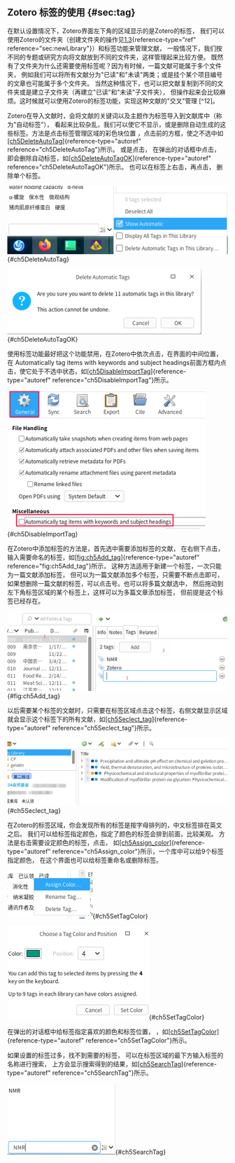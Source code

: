 ## Zotero 标签的使用 {#sec:tag}

在默认设置情况下，Zotero界面左下角的区域显示的是Zotero的标签， 我们可以使用Zotero的文件夹（创建文件夹的操作见[1.3](#sec:newLibrary){reference-type="ref" reference="sec:newLibrary"}）和标签功能来管理文献， 一般情况下，我们按不同的专题或研究方向将文献放到不同的文件夹，这样管理起来比较方便。 既然有了文件夹为什么还需要使用标签呢？因为有时候，一篇文献可能属于多个文件夹， 例如我们可以将所有文献分为"已读"和"未读"两类；或是挂个某个项目编号的文章也可能属于多个文件夹。 当然这种情况下，也可以把文献复制到不同的文件夹或是建立子文件夹（再建立"已读"和"未读"子文件夹）， 但操作起来会比较麻烦。这时候就可以使用Zotero的标签功能，实现这种文献的"交叉"管理 [^12]。

Zotero在导入文献时，会将文献的关键词以及主题作为标签导入到文献库中（称为"自动标签"）， 看起来比较杂乱，我们可以使它不显示，或是删除自动生成的这些标签。方法是点击标签管理区域的彩色块位置 ，点击前的方框，使之不选中如[\[ch5DeleteAutoTag\]](#ch5DeleteAutoTag){reference-type="autoref" reference="ch5DeleteAutoTag"}所示。 或是点击， 在弹出的对话框中点击， 即会删除自动标签，如[\[ch5DeleteAutoTagOK\]](#ch5DeleteAutoTagOK){reference-type="autoref" reference="ch5DeleteAutoTagOK"}所示。 也可以在标签上右击，再点击， 删除单个标签。

![使自动标签不显示或删除自动标签](ch5DeleteAutoTag.png){#ch5DeleteAutoTag}

![确认删除自动标签](ch5DeleteAutoTagOK.png){#ch5DeleteAutoTagOK}

使用标签功能最好把这个功能禁用，在Zotero中依次点击，在界面的中间位置，在 Automatically tag items with keywords and subject headings前面方框内点击，使它处于不选中状态，如[\[ch5DisableImportTag\]](#ch5DisableImportTag){reference-type="autoref" reference="ch5DisableImportTag"}所示。

![导入文献不自动导入关键词作为标签](ch5DisableImportTag.png){#ch5DisableImportTag}

在Zotero中添加标签的方法是，首先选中需要添加标签的文献， 在右侧下点击， 输入需要命名的标签，如[\[fig:ch5Add_tag\]](#fig:ch5Add_tag){reference-type="autoref" reference="fig:ch5Add_tag"}所示， 这种方法适用于新建一个标签，一次只能为一篇文献添加标签， 但可以为一篇文献添加多个标签，只需要不断点击即可， 如果想删除一篇文献的标签，可以点击号。也可以将多篇文献选中， 然后拖动到左下角标签区域的某个标签上，这样可以为多篇文章添加标签， 但前提是这个标签已经存在。

![给一篇文献添加标签](ch5Add_tag.png){#fig:ch5Add_tag}

以后需要某个标签的文献时，只需要在标签区域点击这个标签，右侧文献显示区域就会显示这个标签下的所有文献，如[\[ch5Seclect_tag\]](#ch5Seclect_tag){reference-type="autoref" reference="ch5Seclect_tag"}所示。

![点击某一标签就会显示这个标签下的文献](ch5Seclect_tag.png){#ch5Seclect_tag}

在Zotero的标签区域，你会发现所有的标签是按字母排列的，中文标签排在英文之后。 我们可以给标签指定颜色，指定了颜色的标签会排到前面，比较美观。 方法是右击需要设定颜色的标签，点击， 如[\[ch5Assign_color\]](#ch5Assign_color){reference-type="autoref" reference="ch5Assign_color"}所示，一个库中可以给9个标签指定颜色， 在这个界面也可以给标签重命名或删除标签。

![给标签指定颜色2](ch5Assign_color.png){#ch5SetTagColor}

![给标签指定颜色2](ch5SetTagColor.png){#ch5SetTagColor}

在弹出的对话框中给标签指定喜欢的颜色和标签位置， ，如[\[ch5SetTagColor\]](#ch5SetTagColor){reference-type="autoref" reference="ch5SetTagColor"}所示。

如果设置的标签过多，找不到需要的标签， 可以在标签区域的最下方输入标签的名称进行搜索， 上方会显示搜索得到的结果，如[\[ch5SearchTag\]](#ch5SearchTag){reference-type="autoref" reference="ch5SearchTag"}所示。

![搜索标签](ch5SearchTag.png){#ch5SearchTag}

